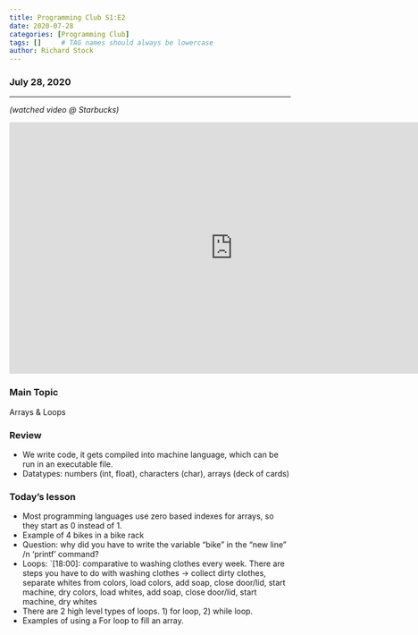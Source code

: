 ```yaml
---
title: Programming Club S1:E2
date: 2020-07-28
categories: [Programming Club]
tags: []     # TAG names should always be lowercase
author: Richard Stock
---
```


### July 28, 2020 
---
*(watched video @ Starbucks)*

<iframe width="800" height="450" src="https://www.youtube.com/embed/8g__hsJ1taI?start=1" frameborder="0" allow="accelerometer; autoplay; encrypted-media; gyroscope; picture-in-picture" allowfullscreen></iframe>

<br/>

### Main Topic

Arrays & Loops

### Review 

- We write code, it gets compiled into machine language, which can be run in an executable file.
- Datatypes:  numbers (int, float), characters (char), arrays (deck of cards)

### Today’s lesson

- Most programming languages use zero based indexes for arrays, so they start as 0 instead of 1.
- Example of 4 bikes in a bike rack
- Question:  why did you have to write the variable “bike” in the “new line” /n ‘printf’ command?
- Loops: `[18:00]:  comparative to washing clothes every week.  There are steps you have to do with washing clothes → collect dirty clothes, separate whites from colors, load colors, add soap, close door/lid, start machine, dry colors, load whites, add soap, close door/lid, start machine, dry whites
- There are 2 high level types of loops.  1) for loop,  2) while loop.  
- Examples of using a For loop to fill an array.
